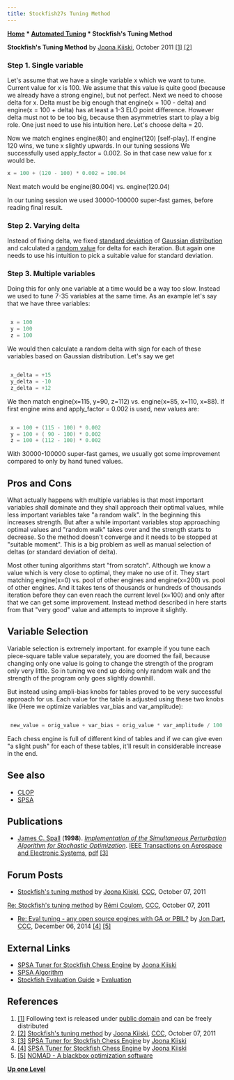```yaml
---
title: Stockfish27s Tuning Method
---
```

**[Home](Home "Home") \* [Automated Tuning](Automated_Tuning "Automated Tuning") \* Stockfish's Tuning Method**


**Stockfish's Tuning Method** by [Joona Kiiski](Joona_Kiiski "Joona Kiiski"), October 2011 <a id="cite-note-1" href="#cite-ref-1">[1]</a> <a id="cite-note-2" href="#cite-ref-2">[2]</a>



### Step 1. Single variable


Let's assume that we have a single variable x which we want to tune. Current value for x is 100. We assume that this value is quite good (because we already have a strong engine), but not perfect. Next we need to choose delta for x. Delta must be big enough that engine(x = 100 - delta) and engine(x = 100 + delta) has at least a 1-3 ELO point difference. However delta must not to be too big, because then asymmetries start to play a big role. One just need to use his intuition here. Let's choose delta = 20.


Now we match engines engine(80) and engine(120) [self-play]. If engine 120 wins, we tune x slightly upwards. In our tuning sessions We successfully used apply\_factor = 0.002. So in that case new value for x would be. 




```C++
x = 100 + (120 - 100) * 0.002 = 100.04 

```

Next match would be engine(80.004) vs. engine(120.04)


In our tuning session we used 30000-100000 super-fast games, before reading final result.



### Step 2. Varying delta


Instead of fixing delta, we fixed [standard deviation](https://en.wikipedia.org/wiki/Standard_deviation) of [Gaussian distribution](https://en.wikipedia.org/wiki/Normal_distribution) and calculated a [random value](Pseudorandom_Number_Generator "Pseudorandom Number Generator") for delta for each iteration. But again one needs to use his intuition to pick a suitable value for standard deviation.



### Step 3. Multiple variables


Doing this for only one variable at a time would be a way too slow. Instead we used to tune 7-35 variables at the same time. As an example let's say that we have three variables: 




```C++

 x = 100
 y = 100 
 z = 100

```

We would then calculate a random delta with sign for each of these variables based on Gaussian distribution. Let's say we get 




```C++

 x_delta = +15
 y_delta = -10
 z_delta = +12

```

We then match engine(x=115, y=90, z=112) vs. engine(x=85, x=110, x=88). If first engine wins and apply\_factor = 0.002 is used,
new values are: 




```C++

 x = 100 + (115 - 100) * 0.002
 y = 100 + ( 90 - 100) * 0.002
 z = 100 + (112 - 100) * 0.002

```

With 30000-100000 super-fast games, we usually got some improvement compared to only by hand tuned values.



## Pros and Cons


What actually happens with multiple variables is that most important variables shall dominate and they shall approach their optimal values, while less important variables take "a random walk". In the beginning this increases strength. But after a while important variables stop approaching optimal values and "random walk" takes over and the strength starts to decrease. So the method doesn't converge and it needs to be stopped at "suitable moment". This is a big problem as well as manual selection of deltas (or standard deviation of delta).


Most other tuning algorithms start "from scratch". Although we know a value which is very close to optimal, they make no use of it. They start matching engine(x=0) vs. pool of other engines and engine(x=200) vs. pool of other engines. And it takes tens of thousands or hundreds of thousands iteration before they can even reach the current level (x=100) and only after that we can get some improvement. Instead method described in here starts from that "very good" value and attempts to improve it slightly.



## Variable Selection


Variable selection is extremely important. for example if you tune each piece-square table value separately, you are doomed the fail, because changing only one value is going to change the strength of the program only very little. So in tuning we end up doing only random walk and the strength of the program only goes slightly downhill.


But instead using ampli-bias knobs for tables proved to be very successful approach for us. Each value for the table is adjusted using these two knobs like (Here we optimize variables var\_bias and var\_amplitude): 




```C++

 new_value = orig_value + var_bias + orig_value * var_amplitude / 100

```

Each chess engine is full of different kind of tables and if we can give even "a slight push" for each of these tables, it'll result in considerable increase in the end.



## See also


* [CLOP](CLOP "CLOP")
* [SPSA](SPSA "SPSA")


## Publications


* [James C. Spall](James_C._Spall "James C. Spall") (**1998**). *[Implementation of the Simultaneous Perturbation Algorithm for Stochastic Optimization](http://ieeexplore.ieee.org/xpl/login.jsp?tp=&arnumber=705889&url=http%3A%2F%2Fieeexplore.ieee.org%2Fxpls%2Fabs_all.jsp%3Farnumber%3D705889)*. [IEEE Transactions on Aerospace and Electronic Systems](IEEE#TOCAES "IEEE"), [pdf](http://www.jhuapl.edu/spsa/PDF-SPSA/Spall_Implementation_of_the_Simultaneous.PDF) <a id="cite-note-3" href="#cite-ref-3">[3]</a>


## Forum Posts


* [Stockfish's tuning method](http://www.talkchess.com/forum/viewtopic.php?t=40662) by [Joona Kiiski](Joona_Kiiski "Joona Kiiski"), [CCC](CCC "CCC"), October 07, 2011


 [Re: Stockfish's tuning method](http://www.talkchess.com/forum/viewtopic.php?start=0&t=40662&start=6) by [Rémi Coulom](R%C3%A9mi_Coulom "Rémi Coulom"), [CCC](CCC "CCC"), October 07, 2011
* [Re: Eval tuning - any open source engines with GA or PBIL?](http://www.talkchess.com/forum/viewtopic.php?t=54545&start=2) by [Jon Dart](Jon_Dart "Jon Dart"), [CCC](CCC "CCC"), December 06, 2014 <a id="cite-note-4" href="#cite-ref-4">[4]</a> <a id="cite-note-5" href="#cite-ref-5">[5]</a>


## External Links


* [SPSA Tuner for Stockfish Chess Engine](https://github.com/zamar/spsa) by [Joona Kiiski](Joona_Kiiski "Joona Kiiski")
* [SPSA Algorithm](http://www.jhuapl.edu/spsa/)
* [Stockfish Evaluation Guide](https://hxim.github.io/Stockfish-Evaluation-Guide/) » [Evaluation](Evaluation "Evaluation")


## References


1. <a id="cite-ref-1" href="#cite-note-1">[1]</a> Following text is released under [public domain](https://en.wikipedia.org/wiki/Public_domain) and can be freely distributed
2. <a id="cite-ref-2" href="#cite-note-2">[2]</a> [Stockfish's tuning method](http://www.talkchess.com/forum/viewtopic.php?t=40662) by [Joona Kiiski](Joona_Kiiski "Joona Kiiski"), [CCC](CCC "CCC"), October 07, 2011
3. <a id="cite-ref-3" href="#cite-note-3">[3]</a> [SPSA Tuner for Stockfish Chess Engine](https://github.com/zamar/spsa) by [Joona Kiiski](Joona_Kiiski "Joona Kiiski")
4. <a id="cite-ref-4" href="#cite-note-4">[4]</a>  [SPSA Tuner for Stockfish Chess Engine](https://github.com/zamar/spsa) by [Joona Kiiski](Joona_Kiiski "Joona Kiiski")
5. <a id="cite-ref-5" href="#cite-note-5">[5]</a> [NOMAD - A blackbox optimization software](https://www.gerad.ca/nomad/Project/Home.html)

**[Up one Level](Automated_Tuning "Automated Tuning")**







 
